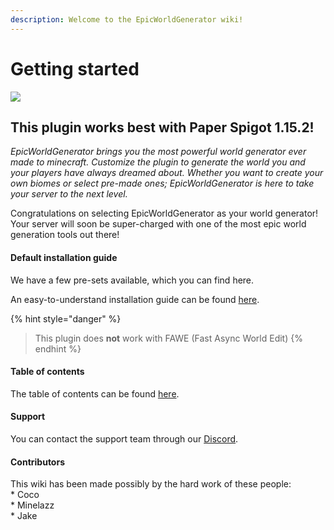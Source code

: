 ```yaml
---
description: Welcome to the EpicWorldGenerator wiki!
---
```


# Getting started

![](http://i.imgur.com/H6kA9jQ.png)

## This plugin works best with Paper Spigot 1.15.2!

_EpicWorldGenerator brings you the most powerful world generator ever made to minecraft. Customize the plugin to generate the world you and your players have always dreamed about. Whether you want to create your own biomes or select pre-made ones; EpicWorldGenerator is here to take your server to the next level._

Congratulations on selecting EpicWorldGenerator as your world generator! Your server will soon be super-charged with one of the most epic world generation tools out there!

#### Default installation guide

We have a few pre-sets available, which you can find here.

An easy-to-understand installation guide can be found [here](https://docs.dynamic-bytes.com/beginner/basic-installation).

{% hint style="danger" %}
> This plugin does **not** work with FAWE \(Fast Async World Edit\)
{% endhint %}

#### Table of contents

The table of contents can be found [here](https://docs.dynamic-bytes.com/table-of-contents).

#### Support

You can contact the support team through our [Discord](https://discord.gg/Jq3ecb3).

#### Contributors

This wiki has been made possibly by the hard work of these people:  
\* Coco  
\* Minelazz  
\* Jake

